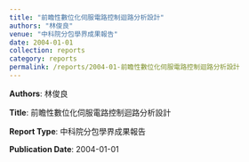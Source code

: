 ```yaml
---
title: "前瞻性數位化伺服電路控制迴路分析設計"
authors: "林俊良"
venue: "中科院分包學界成果報告"
date: 2004-01-01
collection: reports
category: reports
permalink: /reports/2004-01-前瞻性數位化伺服電路控制迴路分析設計
---
```


**Authors**: 林俊良

**Title**: 前瞻性數位化伺服電路控制迴路分析設計

**Report Type**: 中科院分包學界成果報告

**Publication Date**: 2004-01-01
